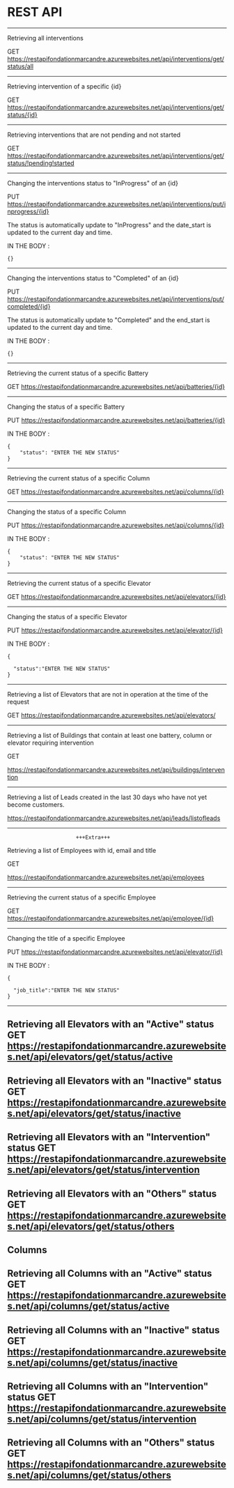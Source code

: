 
# REST API
-----------------------------------------------------------------
Retrieving all interventions

GET
https://restapifondationmarcandre.azurewebsites.net/api/interventions/get/status/all

-----------------------------------------------------------------
Retrieving intervention of a specific {id}

GET
https://restapifondationmarcandre.azurewebsites.net/api/interventions/get/status/{id}

-----------------------------------------------------------------
Retrieving interventions that are not pending and not started

GET
https://restapifondationmarcandre.azurewebsites.net/api/interventions/get/status/!pending!started

-----------------------------------------------------------------
Changing the interventions status to "InProgress" of an {id}

PUT
https://restapifondationmarcandre.azurewebsites.net/api/interventions/put/inprogress/{id}

The status is automatically update to "InProgress" and the date_start is
updated to the current day and time.

IN THE BODY :

    {}

-----------------------------------------------------------------

Changing the interventions status to "Completed" of an {id}

PUT
https://restapifondationmarcandre.azurewebsites.net/api/interventions/put/completed/{id}

The status is automatically update to "Completed" and the end_start is
updated to the current day and time.

IN THE BODY :

    {}

-----------------------------------------------------------------
Retrieving the current status of a specific Battery

GET
https://restapifondationmarcandre.azurewebsites.net/api/batteries/{id}

-----------------------------------------------------------------

Changing the status of a specific Battery

PUT
https://restapifondationmarcandre.azurewebsites.net/api/batteries/{id}

IN THE BODY :

    {
        "status": "ENTER THE NEW STATUS"
    }

-----------------------------------------------------------------

Retrieving the current status of a specific Column

GET
https://restapifondationmarcandre.azurewebsites.net/api/columns/{id}

-----------------------------------------------------------------
Changing the status of a specific Column

PUT
https://restapifondationmarcandre.azurewebsites.net/api/columns/{id}

IN THE BODY : 

    {
        "status": "ENTER THE NEW STATUS"
    }


-----------------------------------------------------------------
Retrieving the current status of a specific Elevator

GET
https://restapifondationmarcandre.azurewebsites.net/api/elevators/{id}

-----------------------------------------------------------------

Changing the status of a specific Elevator

PUT 
https://restapifondationmarcandre.azurewebsites.net/api/elevator/{id}

IN THE BODY : 

    {
        
      "status":"ENTER THE NEW STATUS"
    }

-----------------------------------------------------------------

Retrieving a list of Elevators that are not in operation at the time of the request

GET 
https://restapifondationmarcandre.azurewebsites.net/api/elevators/


-----------------------------------------------------------------
Retrieving a list of Buildings that contain at least one battery, column or elevator requiring intervention

GET 

https://restapifondationmarcandre.azurewebsites.net/api/buildings/intervention

-----------------------------------------------------------------
Retrieving a list of Leads created in the last 30 days who have not yet become customers.

https://restapifondationmarcandre.azurewebsites.net/api/leads/listofleads


----------------------------------------------------------------- 

                          +++Extra+++
Retrieving a list of Employees with id, email and title

GET

https://restapifondationmarcandre.azurewebsites.net/api/employees

----------------------------------------------------------------- 

Retrieving the current status of a specific Employee

GET
https://restapifondationmarcandre.azurewebsites.net/api/employee/{id}

----------------------------------------------------------------- 
Changing the title of a specific Employee

PUT 
https://restapifondationmarcandre.azurewebsites.net/api/elevator/{id}

IN THE BODY : 

    {
        
      "job_title":"ENTER THE NEW STATUS"
    }


----------------------------------------------------------------- 

Retrieving all Elevators with an "Active" status
GET
https://restapifondationmarcandre.azurewebsites.net/api/elevators/get/status/active
-----------------------------------------------------------------
Retrieving all Elevators with an "Inactive" status
GET
https://restapifondationmarcandre.azurewebsites.net/api/elevators/get/status/inactive
----------------------------------------------------------------- 
Retrieving all Elevators with an "Intervention" status
GET
https://restapifondationmarcandre.azurewebsites.net/api/elevators/get/status/intervention
-----------------------------------------------------------------
Retrieving all Elevators with an "Others" status
GET
https://restapifondationmarcandre.azurewebsites.net/api/elevators/get/status/others
-----------------------------------------------------------------
Columns
-----------------------------------------------------------------
Retrieving all Columns with an "Active" status
GET
https://restapifondationmarcandre.azurewebsites.net/api/columns/get/status/active
-----------------------------------------------------------------
Retrieving all Columns with an "Inactive" status
GET
https://restapifondationmarcandre.azurewebsites.net/api/columns/get/status/inactive
-----------------------------------------------------------------
Retrieving all Columns with an "Intervention" status
GET
https://restapifondationmarcandre.azurewebsites.net/api/columns/get/status/intervention
-----------------------------------------------------------------
Retrieving all Columns with an "Others" status
GET
https://restapifondationmarcandre.azurewebsites.net/api/columns/get/status/others
-----------------------------------------------------------------
